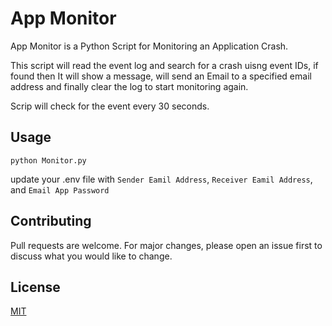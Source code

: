 # App Monitor

App Monitor is a Python Script for Monitoring an Application Crash.

This script will read the event log and search for a crash uisng event IDs, if found then It will show a message, will send an Email to a specified email address
and finally clear the log to start monitoring again.

Scrip will check for the event every 30 seconds.
## Usage

`python Monitor.py`

update your .env file with `Sender Eamil Address`, `Receiver Eamil Address`, and `Email App Password`

## Contributing

Pull requests are welcome. For major changes, please open an issue first
to discuss what you would like to change.

## License

[MIT](https://choosealicense.com/licenses/mit/)